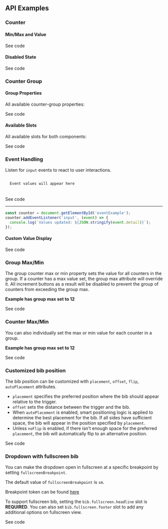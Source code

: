 <!-- AURO-GENERATED-CONTENT:START (FILE:src=./../docs/api.md) -->
<!-- AURO-GENERATED-CONTENT:END -->

## API Examples

### Counter

#### Min/Max and Value
<div class="exampleWrapper">
  <!-- AURO-GENERATED-CONTENT:START (FILE:src=./../apiExamples/counter-minmax.html) -->
  <!-- AURO-GENERATED-CONTENT:END -->
</div>

<auro-accordion alignRight>
  <span slot="trigger">See code</span>
<!-- AURO-GENERATED-CONTENT:START (CODE:src=./../apiExamples/counter-minmax.html) -->
<!-- AURO-GENERATED-CONTENT:END -->
</auro-accordion>

#### Disabled State

<div class="exampleWrapper">
  <!-- AURO-GENERATED-CONTENT:START (FILE:src=./../apiExamples/counter-disabled.html) -->
  <!-- AURO-GENERATED-CONTENT:END -->
</div>

<div class="exampleWrapper--ondark" aria-hidden>
  <!-- AURO-GENERATED-CONTENT:START (FILE:src=./../apiExamples/onDarkDisabled.html) -->
  <!-- AURO-GENERATED-CONTENT:END -->
</div>

<auro-accordion alignRight>
  <span slot="trigger">See code</span>

<!-- AURO-GENERATED-CONTENT:START (CODE:src=./../apiExamples/counter-disabled.html) -->
<!-- AURO-GENERATED-CONTENT:END -->

<!-- AURO-GENERATED-CONTENT:START (FILE:src=./../apiExamples/onDarkDisabled.html) -->
<!-- AURO-GENERATED-CONTENT:END -->

</auro-accordion>

### Counter Group

#### Group Properties
All available counter-group properties:

<div class="exampleWrapper--ondark">
  <!-- AURO-GENERATED-CONTENT:START (FILE:src=./../apiExamples/api-group-properties.html) -->
  <!-- AURO-GENERATED-CONTENT:END -->
</div>

<auro-accordion alignRight>
  <span slot="trigger">See code</span>
<!-- AURO-GENERATED-CONTENT:START (CODE:src=./../apiExamples/api-group-properties.html) -->
<!-- AURO-GENERATED-CONTENT:END -->
</auro-accordion>

#### Available Slots
All available slots for both components:

<div class="exampleWrapper">
  <!-- AURO-GENERATED-CONTENT:START (FILE:src=./../apiExamples/api-slots.html) -->
  <!-- AURO-GENERATED-CONTENT:END -->
</div>

<auro-accordion alignRight>
  <span slot="trigger">See code</span>
<!-- AURO-GENERATED-CONTENT:START (CODE:src=./../apiExamples/api-slots.html) -->
<!-- AURO-GENERATED-CONTENT:END -->
</auro-accordion>

### Event Handling
Listen for `input` events to react to user interactions.

<code id="eventOutput">
  Event values will appear here
</code><br><br>

<div class="exampleWrapper">
  <!-- AURO-GENERATED-CONTENT:START (FILE:src=./../apiExamples/events.html) -->
  <!-- AURO-GENERATED-CONTENT:END -->
</div>

<auro-accordion alignRight>
  <span slot="trigger">See code</span>
<!-- AURO-GENERATED-CONTENT:START (CODE:src=./../apiExamples/events.html) -->
<!-- AURO-GENERATED-CONTENT:END -->

----

```javascript
const counter = document.getElementById('eventExample');
counter.addEventListener('input', (event) => {
  console.log(`Values updated: ${JSON.stringify(event.detail)}`);
});
```

</auro-accordion>

#### Custom Value Display
<div class="exampleWrapper">
  <!-- AURO-GENERATED-CONTENT:START (FILE:src=./../apiExamples/dropdown-value-text.html) -->
  <!-- AURO-GENERATED-CONTENT:END -->
</div>

<auro-accordion alignRight>
  <span slot="trigger">See code</span>
<!-- AURO-GENERATED-CONTENT:START (CODE:src=./../apiExamples/dropdown-value-text.html) -->
<!-- AURO-GENERATED-CONTENT:END -->
</auro-accordion>

### Group Max/Min

The group counter max or min property sets the value for all counters in the group. If a counter has a max value set, the group max attribute will override it. All increment buttons as a result will be disabled to prevent the group of counters from exceeding the group max.

**Example has group max set to 12**

<div class="exampleWrapper">
  <!-- AURO-GENERATED-CONTENT:START (FILE:src=./../apiExamples/group-max.html) -->
  <!-- AURO-GENERATED-CONTENT:END -->
</div>

<auro-accordion alignRight>
  <span slot="trigger">See code</span>

<!-- AURO-GENERATED-CONTENT:START (CODE:src=./../apiExamples/group-max.html) -->
<!-- AURO-GENERATED-CONTENT:END -->

</auro-accordion>

### Counter Max/Min

You can also individually set the max or min value for each counter in a group.

**Example has group max set to 12**

<div class="exampleWrapper">
  <!-- AURO-GENERATED-CONTENT:START (FILE:src=./../apiExamples/group-counter-max.html) -->
  <!-- AURO-GENERATED-CONTENT:END -->
</div>

<auro-accordion alignRight>
  <span slot="trigger">See code</span>

<!-- AURO-GENERATED-CONTENT:START (CODE:src=./../apiExamples/group-counter-max.html) -->
<!-- AURO-GENERATED-CONTENT:END -->

</auro-accordion>

### Customized bib position
The bib position can be customized with `placement`, `offset`, `flip`, `autoPlacement` attributes.

- `placement` specifies the preferred position where the bib should appear relative to the trigger.
- `offset` sets the distance between the trigger and the bib.
- When `autoPlacement` is enabled, smart positioning logic is applied to determine the best placement for the bib. If all sides have sufficient space, the bib will appear in the position specified by `placement`.
- Unless `noFlip` is enabled, if there isn't enough space for the preferred `placement`, the bib will automatically flip to an alternative position.

<div class="exampleWrapper">
  <!-- AURO-GENERATED-CONTENT:START (FILE:src=./../apiExamples/floaterConfig.html) -->
  <!-- AURO-GENERATED-CONTENT:END -->
</div>
<auro-accordion alignRight>
  <span slot="trigger">See code</span>

<!-- AURO-GENERATED-CONTENT:START (CODE:src=./../apiExamples/floaterConfig.html) -->
<!-- AURO-GENERATED-CONTENT:END -->

</auro-accordion>

### Dropdown with fullscreen bib

You can make the dropdown open in fullscreen at a specific breakpoint by setting `fullscreenBreakpoint`.

The default value of `fullscreenBreakpoint` is `sm`. 

Breakpoint token can be found [here](https://auro.alaskaair.com/getting-started/developers/design-tokens)

To support fullscreen bib, setting the `bib.fullscreen.headline` slot is **REQUIRED**.
You can also set `bib.fullscreen.footer` slot to add any additional options on fullscreen view.


<div class="exampleWrapper">
  <!-- AURO-GENERATED-CONTENT:START (FILE:src=./../apiExamples/dropdown-mobile-properties.html) -->
  <!-- AURO-GENERATED-CONTENT:END -->
</div>

<auro-accordion alignRight>
  <span slot="trigger">See code</span>


<!-- AURO-GENERATED-CONTENT:START (CODE:src=./../apiExamples/dropdown-mobile-properties.html) -->
<!-- AURO-GENERATED-CONTENT:END -->

</auro-accordion>

